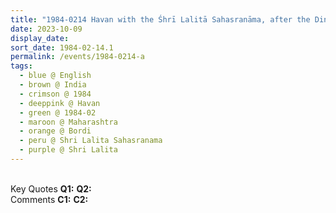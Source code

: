 ```yaml
---
title: "1984-0214 Havan with the Śhrī Lalitā Sahasranāma, after the Dinner following Śhrī Devī Pūjā, Bordi, Maharashtra, India"
date: 2023-10-09
display_date: 
sort_date: 1984-02-14.1
permalink: /events/1984-0214-a
tags:
  - blue @ English
  - brown @ India
  - crimson @ 1984
  - deeppink @ Havan
  - green @ 1984-02
  - maroon @ Maharashtra
  - orange @ Bordi
  - peru @ Shri Lalita Sahasranama
  - purple @ Shri Lalita
---
```


<br>

<wave-list>
  <list-title color="DarkSeaGreen" width="55">Key Quotes</list-title>
  <list-item color="BlanchedAlmond" width="280"><b>Q1:</b> <i></i></list-item>
  <list-item color="Lavender" width="280"><b>Q2:</b> <i></i></list-item>
</wave-list>

<br>

<wave-list>
  <list-title color="DarkSeaGreen" width="55">Comments</list-title>
  <list-item color="BlanchedAlmond" width="280"><b>C1:</b> <i></i></list-item>
  <list-item color="Lavender" width="280"><b>C2:</b> <i></i></list-item>
</wave-list>